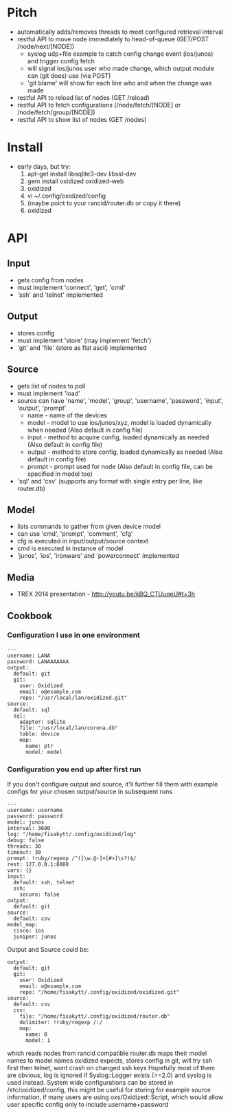 # Pitch
 * automatically adds/removes threads to meet configured retrieval interval
 * restful API to move node immediately to head-of-queue (GET/POST /node/next/[NODE])
   * syslog udp+file example to catch config change event (ios/junos) and trigger config fetch
   * will signal ios/junos user who made change, which output module can (git does) use (via POST)
   * 'git blame' will show for each line who and when the change was made
 * restful API to reload list of nodes (GET /reload)
 * restful API to fetch configurations (/node/fetch/[NODE] or /node/fetch/group/[NODE])
 * restful API to show list of nodes (GET /nodes)

# Install
 * early days, but try:
   1. apt-get install libsqlite3-dev libssl-dev
   2. gem install oxidized oxidized-web
   3. oxidized
   4. vi ~/.config/oxidized/config
   5. (maybe point to your rancid/router.db or copy it there)
   6. oxidized

# API
## Input
 * gets config from nodes
 * must implement 'connect', 'get', 'cmd'
 * 'ssh' and 'telnet' implemented

## Output
 * stores config
 * must implement 'store' (may implement 'fetch')
 * 'git' and 'file' (store as flat ascii) implemented

## Source
 * gets list of nodes to poll
 * must implement 'load'
 * source can have 'name', 'model', 'group', 'username', 'password', 'input', 'output', 'prompt'
   * name - name of the devices
   * model - model to use ios/junos/xyz, model is loaded dynamically when needed (Also default in config file)
   * input - method to acquire config, loaded dynamically as needed (Also default in config file)
   * output - method to store config, loaded dynamically as needed (Also default in config file)
   * prompt - prompt used for node (Also default in config file, can be specified in model too)
 * 'sql' and 'csv' (supports any format with single entry per line, like router.db)

## Model
 * lists commands to gather from given device model
 * can use 'cmd', 'prompt', 'comment', 'cfg'
 * cfg is executed in input/output/source context
 * cmd is executed in instance of model
 * 'junos', 'ios', 'ironware' and 'powerconnect' implemented

## Media
 * TREX 2014 presentation - http://youtu.be/kBQ_CTUuqeU#t=3h

## Cookbook

### Configuration I use in one environment
```
---
username: LANA
password: LANAAAAAAA
output:
  default: git
  git:
    user: Oxidized
    email: o@example.com
    repo: "/usr/local/lan/oxidized.git"
source:
  default: sql
  sql:
    adapter: sqlite
    file: "/usr/local/lan/corona.db"
    table: device
    map:
      name: ptr
      model: model
```

### Configuration you end up after first run
If you don't configure output and source, it'll further fill them with example
configs for your chosen output/source in subsequent runs
```
---
username: username
password: password
model: junos
interval: 3600
log: "/home/fisakytt/.config/oxidized/log"
debug: false
threads: 30
timeout: 30
prompt: !ruby/regexp /^([\w.@-]+[#>]\s?)$/
rest: 127.0.0.1:8888
vars: {}
input:
  default: ssh, telnet
  ssh:
    secure: false
output:
  default: git
source:
  default: csv
model_map:
  cisco: ios
  juniper: junos
```

Output and Source could be:
```
output:
  default: git
  git:
    user: Oxidized
    email: o@example.com
    repo: "/home/fisakytt/.config/oxidized/oxidized.git"
source:
  default: csv
  csv:
    file: "/home/fisakytt/.config/oxidized/router.db"
    delimiter: !ruby/regexp /:/
    map:
      name: 0
      model: 1
```
which reads nodes from rancid compatible router.db maps their model names to
model names oxidized expects, stores config in git, will try ssh first then
telnet, wont crash on changed ssh keys
Hopefully most of them are obvious, log is ignored if Syslog::Logger exists
(>=2.0) and syslog is used instead.
System wide configurations can be stored in /etc/oxidized/config, this might be
useful for storing for example source information, if many users are using
oxs/Oxidized::Script, which would allow user specific config only to include
username+password

